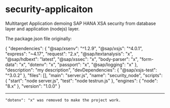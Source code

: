 # security-applicaiton
Multitarget Application demoing SAP HANA XSA security from database layer and application (nodejs) layer.

The package.json file originally:

{
	"dependencies": {
		"@sap/xsenv": "^1.2.9",
		"@sap/xsjs": "^4.0.1",
		"express": "~4.17",
		"request": "2.x",
		"@sap/textanalysis": "x",
		"@sap/hdbext": "latest",
		"@sap/xssec": "x",
		"body-parser": "x",
		"form-data": "x",
		"dotenv": "x",
		"passport": "x",
		"@sap/logging": "x"
	},
	"description": "my description",
	"devDependencies": {
		"@sap/xsjs-test": "^3.0.2"
	},
	"files": [],
	"main": "server.js",
	"name": "security_node",
	"scripts": {
		"start": "node server.js",
		"test": "node testrun.js"
	},
	"engines": {
		"node": "8.x"
	},
	"version": "1.0.0"
}

-----

	"dotenv": "x" was removed to make the project work.
